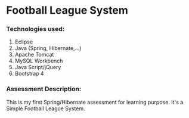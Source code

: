 # Football League System

### Technologies used:

1. Eclipse
2. Java (Spring, Hibernate,...)
3. Apache Tomcat
4. MySQL Workbench
5. Java Script/jQuery
6. Bootstrap 4

### Assessment Description:
This is my first Spring/Hibernate assessment for learning purpose.
It's a Simple Football League System.
